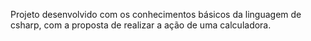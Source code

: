 Projeto desenvolvido com os conhecimentos básicos da linguagem de csharp,  com a proposta de realizar a ação de uma calculadora.

